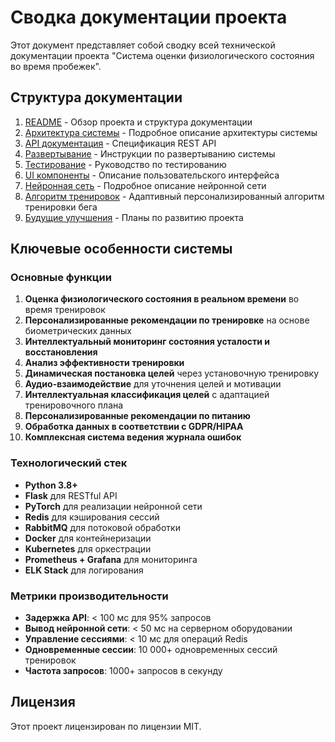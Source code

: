 # Сводка документации проекта

Этот документ представляет собой сводку всей технической документации проекта "Система оценки физиологического состояния во время пробежек".

## Структура документации

1. [README](README.md) - Обзор проекта и структура документации
2. [Архитектура системы](architecture/ARCHITECTURE.md) - Подробное описание архитектуры системы
3. [API документация](api/API.md) - Спецификация REST API
4. [Развертывание](deployment/DEPLOYMENT.md) - Инструкции по развертыванию системы
5. [Тестирование](testing/TESTING.md) - Руководство по тестированию
6. [UI компоненты](ui/UI_COMPONENTS.md) - Описание пользовательского интерфейса
7. [Нейронная сеть](NEURAL_NETWORK.md) - Подробное описание нейронной сети
8. [Алгоритм тренировок](TRAINING_ALGORITHM.md) - Адаптивный персонализированный алгоритм тренировки бега
9. [Будущие улучшения](FUTURE_IMPROVEMENTS.md) - Планы по развитию проекта

## Ключевые особенности системы

### Основные функции

1. **Оценка физиологического состояния в реальном времени** во время тренировок
2. **Персонализированные рекомендации по тренировке** на основе биометрических данных
3. **Интеллектуальный мониторинг состояния усталости и восстановления**
4. **Анализ эффективности тренировки**
5. **Динамическая постановка целей** через установочную тренировку
6. **Аудио-взаимодействие** для уточнения целей и мотивации
7. **Интеллектуальная классификация целей** с адаптацией тренировочного плана
8. **Персонализированные рекомендации по питанию**
9. **Обработка данных в соответствии с GDPR/HIPAA**
10. **Комплексная система ведения журнала ошибок**

### Технологический стек

- **Python 3.8+**
- **Flask** для RESTful API
- **PyTorch** для реализации нейронной сети
- **Redis** для кэширования сессий
- **RabbitMQ** для потоковой обработки
- **Docker** для контейнеризации
- **Kubernetes** для оркестрации
- **Prometheus + Grafana** для мониторинга
- **ELK Stack** для логирования

### Метрики производительности

- **Задержка API**: < 100 мс для 95% запросов
- **Вывод нейронной сети**: < 50 мс на серверном оборудовании
- **Управление сессиями**: < 10 мс для операций Redis
- **Одновременные сессии**: 10 000+ одновременных сессий тренировок
- **Частота запросов**: 1000+ запросов в секунду

## Лицензия

Этот проект лицензирован по лицензии MIT.